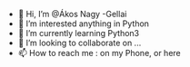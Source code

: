 - 👋 Hi, I’m @Ákos Nagy -Gellai
- 👀 I’m interested anything in Python
- 🌱 I’m currently learning Python3
- 💞️ I’m looking to collaborate on ...
- 📫 How to reach me : on my Phone, or here
